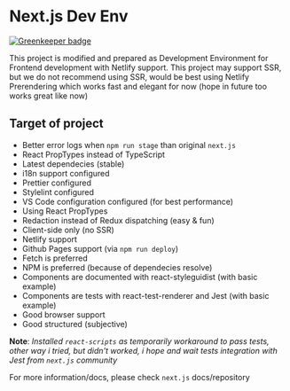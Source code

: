 # Next.js Dev Env

[![Greenkeeper badge](https://badges.greenkeeper.io/dalisoft/nextjs-dev-env.svg)](https://greenkeeper.io/)

This project is modified and prepared as Development Environment for Frontend development with Netlify support. This project may support SSR, but we do not recommend using SSR, would be best using Netlify Prerendering which works fast and elegant for now (hope in future too works great like now)

## Target of project

- Better error logs when `npm run stage` than original `next.js`
- React PropTypes instead of TypeScript
- Latest dependecies (stable)
- i18n support configured
- Prettier configured
- Stylelint configured
- VS Code configuration configured (for best performance)
- Using React PropTypes
- Redaction instead of Redux dispatching (easy & fun)
- Client-side only (no SSR)
- Netlify support
- Github Pages support (via `npm run deploy`)
- Fetch is preferred
- NPM is preferred (because of dependecies resolve)
- Components are documented with react-styleguidist (with basic example)
- Components are tests with react-test-renderer and Jest (with basic example)
- Good browser support
- Good structured (subjective)

**Note**: _Installed `react-scripts` as temporarily workaround to pass tests, other way i tried, but didn't worked, i hope and wait tests integration with Jest from `next.js` community_

For more information/docs, please check `next.js` docs/repository
